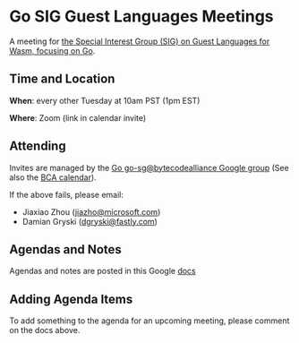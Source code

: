 # Go SIG Guest Languages Meetings

A meeting for [the Special Interest Group (SIG) on Guest Languages for Wasm, focusing on Go](https://github.com/bytecodealliance/governance/blob/main/SIGs/SIG-guest-languages/proposal.md).

## Time and Location

**When**: every other Tuesday at 10am PST (1pm EST)

**Where**: Zoom (link in calendar invite)

## Attending

Invites are managed by the [Go go-sg@bytecodealliance Google group][google-group] (See also the [BCA calendar][bca-cal]).

[google-group]: https://groups.google.com/a/bytecodealliance.org/g/go-subgroup
[bca-cal]: https://calendar.google.com/calendar/embed?src=events%40bytecodealliance.org

If the above fails, please email:

* Jiaxiao Zhou (jiazho@microsoft.com)
* Damian Gryski (dgryski@fastly.com)

## Agendas and Notes

Agendas and notes are posted in this Google [docs](https://docs.google.com/document/d/1gpCjgl5F4SCX21FheIkQRse8hPm15Gxf2us8JkmThoU/edit?tab=t.0#heading=h.mx9ludxxowrs)

## Adding Agenda Items

To add something to the agenda for an upcoming meeting, please comment on the docs above.
